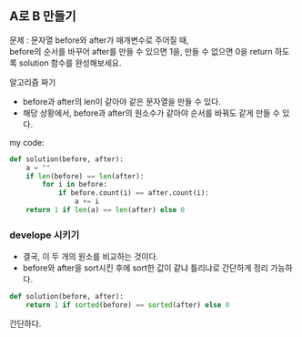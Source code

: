 ## A로 B 만들기

문제 : 문자열 before와 after가 매개변수로 주어질 때, <br> before의 순서를 바꾸어 after를 만들 수 있으면 1을, 만들 수 없으면 0을 return 하도록 solution 함수를 완성해보세요.

알고리즘 짜기

- before과 after의 len이 같아야 같은 문자열을 만들 수 있다.
- 해당 상황에서, before과 after의 원소수가 같아야 순서를 바꿔도 같게 만들 수 있다.

my code:

```python
def solution(before, after):
    a = ""
    if len(before) == len(after):
        for i in before:
            if before.count(i) == after.count(i):
                a += i
    return 1 if len(a) == len(after) else 0
```

### develope 시키기

- 결국, 이 두 개의 원소를 비교하는 것이다.
- before와 after을 sort시킨 후에 sort한 값이 같냐 틀리냐로 간단하게 정리 가능하다.

```python
def solution(before, after):
    return 1 if sorted(before) == sorted(after) else 0
```

간단하다.
